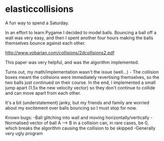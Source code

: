 # elasticcollisions
A fun way to spend a Saturday.

In an effort to learn Pygame I decided to model balls. Bouncing a ball off a wall was very easy, and then I spent another four hours making the balls themselves bounce against each other. 

http://www.vobarian.com/collisions/2dcollisions2.pdf

This paper was very helpful, and was the algorithm implemented.

Turns out, my math/implementation wasn't the issue (well...) - The collision boxes meant the collisions were immediately revertising themselves, so the two balls just continued on their course. In the end, I implemented a small jump apart (1.5x the new velocity vector) so they don't continue to collide and can move apart from each other. 

It's a bit (understatement) janky, but my friends and family are worried about my excitement over balls bouncing so I must stop for now. 

Known bugs:
-Ball glitching into wall and moving horizontally/vertically
-Normalised vector of ball A --> B in a collision can, in rare cases, be 0, which breaks the algorithm causing the collision to be skipped
-Generally very ugly program
